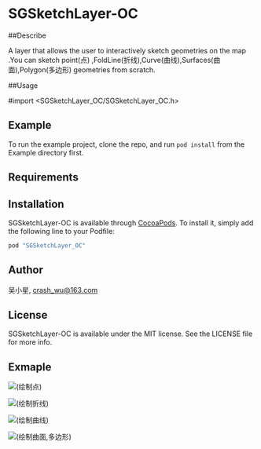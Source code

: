 # SGSketchLayer-OC

##Describe


A layer that allows the user to interactively sketch geometries on the map .You can sketch point(点) ,FoldLine(折线),Curve(曲线),Surfaces(曲面),Polygon(多边形) geometries from scratch.

##Usage

 #import <SGSketchLayer_OC/SGSketchLayer_OC.h>


## Example

To run the example project, clone the repo, and run `pod install` from the Example directory first.

## Requirements

## Installation

SGSketchLayer-OC is available through [CocoaPods](http://cocoapods.org). To install
it, simply add the following line to your Podfile:

```ruby
pod "SGSketchLayer_OC"
```

## Author

吴小星, crash_wu@163.com

## License

SGSketchLayer-OC is available under the MIT license. See the LICENSE file for more info.



## Exmaple

![(绘制点)](http://images.cnblogs.com/cnblogs_com/crash-wu/864784/o_sketchLayer_1.gif)

![(绘制折线)](http://images.cnblogs.com/cnblogs_com/crash-wu/864784/o_SketchLayer_2.gif)

![(绘制曲线)](http://images.cnblogs.com/cnblogs_com/crash-wu/864784/o_SketchLayer_3.gif)

![(绘制曲面,多边形)](http://images.cnblogs.com/cnblogs_com/crash-wu/864784/o_SketchLayer_4.gif)
